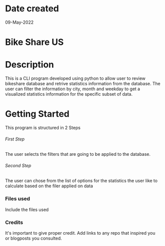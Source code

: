 # Date created

09-May-2022

# Bike Share US

# Description
This is a CLI program developed using python to allow user to review bikeshare database and retrive statistics information from the database. The user can filter the information by city, month and weekday to get a visualized statistics information for the specific subset of data.

# Getting  Started

This program is structured in 2 Steps 

###### First Step

The user selects the filters that are going to be applied to the database.

###### Second Step 

The user can chose from the list of options for the statistics the user like to calculate based on the filer applied on data 


### Files used
Include the files used

### Credits
It's important to give proper credit. Add links to any repo that inspired you or blogposts you consulted.

